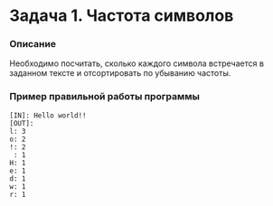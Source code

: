 # Задача 1. Частота символов

### Описание
Необходимо посчитать, сколько каждого символа встречается в заданном тексте и отсортировать по убыванию частоты.

### Пример правильной работы программы
```
[IN]: Hello world!!
[OUT]: 
l: 3
o: 2
!: 2
 : 1
H: 1
e: 1
d: 1
w: 1
r: 1
```